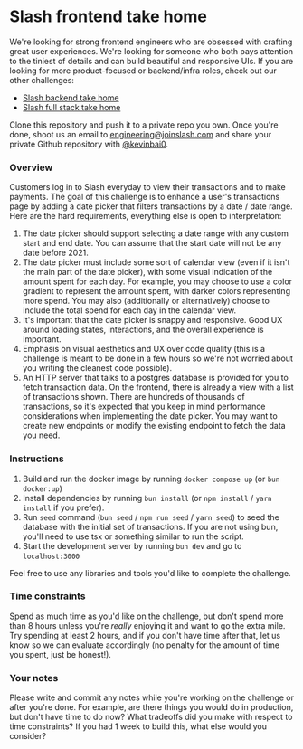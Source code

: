 # Slash frontend take home

We're looking for strong frontend engineers who are obsessed with crafting great user experiences. We're looking for someone who both pays attention to the tiniest of details and can build beautiful and responsive UIs. If you are looking for more product-focused or backend/infra roles, check out our other challenges:

- [Slash backend take home](https://github.com/kevinbai0/slash-backend-take-home)
- [Slash full stack take home](https://github.com/kevinbai0/slash-fullstack-take-home)

Clone this repository and push it to a private repo you own. Once you're done, shoot us an email to [engineering@joinslash.com](mailto:engineering@joinslash.com) and share your private Github repository with [@kevinbai0](https://github.com/kevinbai0).

### Overview

Customers log in to Slash everyday to view their transactions and to make payments. The goal of this challenge is to enhance a user's transactions page by adding a date picker that filters transactions by a date / date range. Here are the hard requirements, everything else is open to interpretation:

1. The date picker should support selecting a date range with any custom start and end date. You can assume that the start date will not be any date before 2021.
2. The date picker must include some sort of calendar view (even if it isn't the main part of the date picker), with some visual indication of the amount spent for each day. For example, you may choose to use a color gradient to represent the amount spent, with darker colors representing more spend. You may also (additionally or alternatively) choose to include the total spend for each day in the calendar view.
3. It's important that the date picker is snappy and responsive. Good UX around loading states, interactions, and the overall experience is important.
4. Emphasis on visual aesthetics and UX over code quality (this is a challenge is meant to be done in a few hours so we're not worried about you writing the cleanest code possible).
5. An HTTP server that talks to a postgres database is provided for you to fetch transaction data. On the frontend, there is already a view with a list of transactions shown. There are hundreds of thousands of transactions, so it's expected that you keep in mind performance considerations when implementing the date picker. You may want to create new endpoints or modify the existing endpoint to fetch the data you need.


### Instructions

1. Build and run the docker image by running `docker compose up` (or `bun docker:up`)
2. Install dependencies by running `bun install` (or `npm install` / `yarn install` if you prefer).
3. Run `seed` command (`bun seed` / `npm run seed` / `yarn seed`) to seed the database with the initial set of transactions. If you are not using bun, you'll need to use tsx or something similar to run the script.
4. Start the development server by running `bun dev` and go to `localhost:3000`

Feel free to use any libraries and tools you'd like to complete the challenge.

### Time constraints

Spend as much time as you'd like on the challenge, but don't spend more than 8 hours unless you're _really_ enjoying it and want to go the extra mile. Try spending at least 2 hours, and if you don't have time after that, let us know so we can evaluate accordingly (no penalty for the amount of time you spent, just be honest!).

### Your notes

Please write and commit any notes while you're working on the challenge or after you're done. For example, are there things you would do in production, but don't have time to do now? What tradeoffs did you make with respect to time constraints? If you had 1 week to build this, what else would you consider? 
